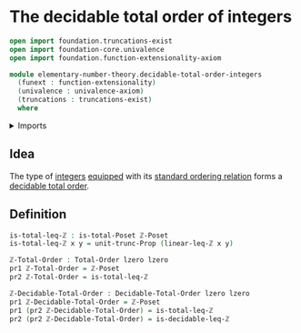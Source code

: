 # The decidable total order of integers

```agda
open import foundation.truncations-exist
open import foundation-core.univalence
open import foundation.function-extensionality-axiom

module elementary-number-theory.decidable-total-order-integers
  (funext : function-extensionality)
  (univalence : univalence-axiom)
  (truncations : truncations-exist)
  where
```

<details><summary>Imports</summary>

```agda
open import elementary-number-theory.inequality-integers funext univalence truncations

open import foundation.dependent-pair-types
open import foundation.propositional-truncations funext univalence
open import foundation.universe-levels

open import order-theory.decidable-total-orders funext univalence truncations
open import order-theory.total-orders funext univalence truncations
```

</details>

## Idea

The type of [integers](elementary-number-theory.integers.md)
[equipped](foundation.structure.md) with its
[standard ordering relation](elementary-number-theory.inequality-integers.md)
forms a [decidable total order](order-theory.decidable-total-orders.md).

## Definition

```agda
is-total-leq-ℤ : is-total-Poset ℤ-Poset
is-total-leq-ℤ x y = unit-trunc-Prop (linear-leq-ℤ x y)

ℤ-Total-Order : Total-Order lzero lzero
pr1 ℤ-Total-Order = ℤ-Poset
pr2 ℤ-Total-Order = is-total-leq-ℤ

ℤ-Decidable-Total-Order : Decidable-Total-Order lzero lzero
pr1 ℤ-Decidable-Total-Order = ℤ-Poset
pr1 (pr2 ℤ-Decidable-Total-Order) = is-total-leq-ℤ
pr2 (pr2 ℤ-Decidable-Total-Order) = is-decidable-leq-ℤ
```
